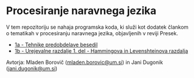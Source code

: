 # Procesiranje naravnega jezika

V tem repozitoriju se nahaja programska koda, ki služi kot dodatek člankom o tematikah v procesiranju naravnega jezika, objavljenih v reviji Presek.

* [1a - Tehnike predobdelave besedil](1a%20-%20Tehnike%20predobdelave%20besedil)
* [1b - Urejevalne razdalje 1. del - Hammingova in Levenshteinova razdalja](1b%20-%20Urejevalne%20razdalje%201.%20del%20-%20Hammingova%20in%20Levenshteinova%20razdalje)

Avtorja: Mladen Borovič (mladen.borovic@um.si) in Jani Dugonik (jani.dugonik@um.si)
